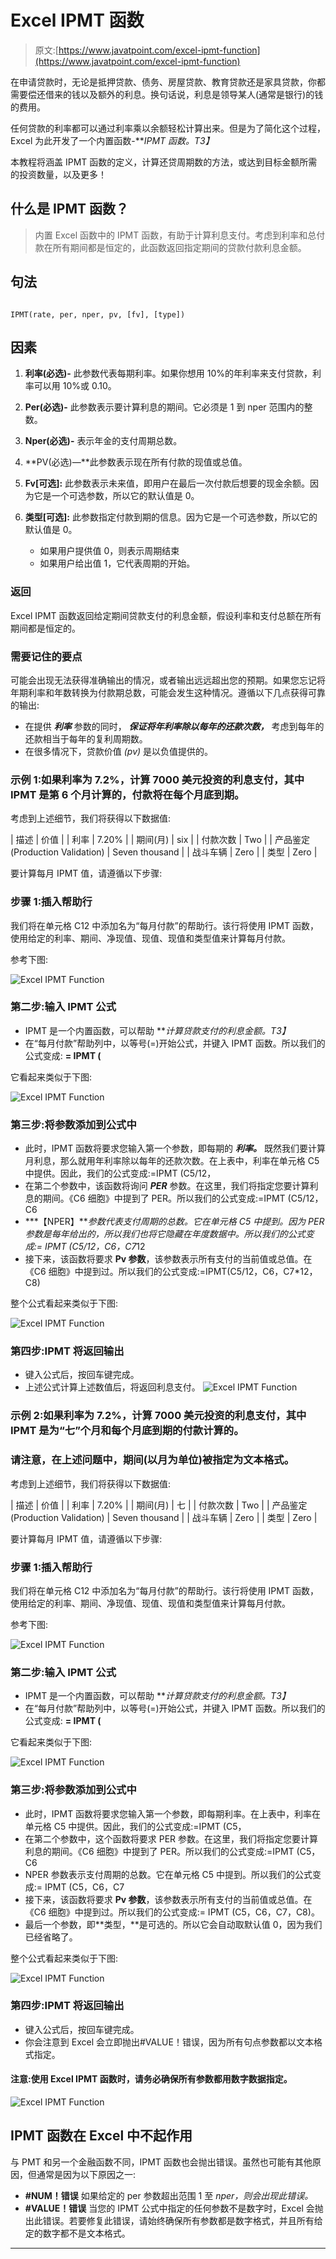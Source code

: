 # Excel IPMT 函数

> 原文:[https://www.javatpoint.com/excel-ipmt-function](https://www.javatpoint.com/excel-ipmt-function)

在申请贷款时，无论是抵押贷款、债务、房屋贷款、教育贷款还是家具贷款，你都需要偿还借来的钱以及额外的利息。换句话说，利息是领导某人(通常是银行)的钱的费用。

任何贷款的利率都可以通过利率乘以余额轻松计算出来。但是为了简化这个过程，Excel 为此开发了一个内置函数-***IPMT 函数。*T3】**

本教程将涵盖 IPMT 函数的定义，计算还贷周期数的方法，或达到目标金额所需的投资数量，以及更多！

## 什么是 IPMT 函数？

> 内置 Excel 函数中的 IPMT 函数，有助于计算利息支付。考虑到利率和总付款在所有期间都是恒定的，此函数返回指定期间的贷款付款利息金额。

## 句法

```

IPMT(rate, per, nper, pv, [fv], [type])

```

## 因素

1.  **利率(必选)-** 此参数代表每期利率。如果你想用 10%的年利率来支付贷款，利率可以用 10%或 0.10。
2.  **Per(必选)-** 此参数表示要计算利息的期间。它必须是 1 到 nper 范围内的整数。
3.  **Nper(必选)-** 表示年金的支付周期总数。
4.  **PV(必选)—**此参数表示现在所有付款的现值或总值。
5.  **Fv[可选]:** 此参数表示未来值，即用户在最后一次付款后想要的现金余额。因为它是一个可选参数，所以它的默认值是 0。
6.  **类型[可选]:** 此参数指定付款到期的信息。因为它是一个可选参数，所以它的默认值是 0。

    *   如果用户提供值 0，则表示周期结束
    *   如果用户给出值 1，它代表周期的开始。

### 返回

Excel IPMT 函数返回给定期间贷款支付的利息金额，假设利率和支付总额在所有期间都是恒定的。

### 需要记住的要点

可能会出现无法获得准确输出的情况，或者输出远远超出您的预期。如果您忘记将年期利率和年数转换为付款期总数，可能会发生这种情况。遵循以下几点获得可靠的输出:

*   在提供 ***利率*** 参数的同时， ***保证将年利率除以每年的还款次数，*** 考虑到每年的还款相当于每年的复利周期数。
*   在很多情况下，贷款价值 *(pv)* 是以负值提供的。

### 示例 1:如果利率为 7.2%，计算 7000 美元投资的利息支付，其中 IPMT 是第 6 个月计算的，付款将在每个月底到期。

考虑到上述细节，我们将获得以下数据值:

| 描述 | 价值 |
| 利率 | 7.20% |
| 期间(月) | six |
| 付款次数 | Two |
| 产品鉴定(Production Validation) | Seven thousand |
| 战斗车辆 | Zero |
| 类型 | Zero |

要计算每月 IPMT 值，请遵循以下步骤:

### 步骤 1:插入帮助行

我们将在单元格 C12 中添加名为“每月付款”的帮助行。该行将使用 IPMT 函数，使用给定的利率、期间、净现值、现值、现值和类型值来计算每月付款。

参考下图:

![Excel IPMT Function](../Images/6e2be185fd49b1ad15019cdfe1de48b3.png)

### 第二步:输入 IPMT 公式

*   IPMT 是一个内置函数，可以帮助 ***计算贷款支付的利息金额。*T3】**
*   在“每月付款”帮助列中，以等号(=)开始公式，并键入 IPMT 函数。所以我们的公式变成: **= IPMT (**

它看起来类似于下图:

![Excel IPMT Function](../Images/eb547903a02665005ab333a55a07c36d.png)

### 第三步:将参数添加到公式中

*   此时，IPMT 函数将要求您输入第一个参数，即每期的 ***利率。*** 既然我们要计算月利息，那么就用年利率除以每年的还款次数。在上表中，利率在单元格 C5 中提供。因此，我们的公式变成:=IPMT (C5/12，
*   在第二个参数中，该函数将询问 ***PER*** 参数。在这里，我们将指定您要计算利息的期间。《C6 细胞》中提到了 PER。所以我们的公式变成:=IPMT (C5/12，C6
*   ***【NPER】***参数代表支付周期的总数。它在单元格 C5 中提到。因为 PER 参数是每年给出的，所以我们也将它隐藏在年度数据中。所以我们的公式变成:= IPMT (C5/12，C6，C7*12
*   接下来，该函数将要求 **Pv 参数**，该参数表示所有支付的当前值或总值。在《C6 细胞》中提到过。所以我们的公式变成:=IPMT(C5/12，C6，C7*12，C8)

整个公式看起来类似于下图:

![Excel IPMT Function](../Images/909f52ad86b1f52cecb74217ae417491.png)

### 第四步:IPMT 将返回输出

*   键入公式后，按回车键完成。
*   上述公式计算上述数值后，将返回利息支付。
    ![Excel IPMT Function](../Images/5a24d6cb075076f16cd2ca402bf961b4.png)

### 示例 2:如果利率为 7.2%，计算 7000 美元投资的利息支付，其中 IPMT 是为“七”个月和每个月底到期的付款计算的。

### 请注意，在上述问题中，期间(以月为单位)被指定为文本格式。

考虑到上述细节，我们将获得以下数据值:

| 描述 | 价值 |
| 利率 | 7.20% |
| 期间(月) | 七 |
| 付款次数 | Two |
| 产品鉴定(Production Validation) | Seven thousand |
| 战斗车辆 | Zero |
| 类型 | Zero |

要计算每月 IPMT 值，请遵循以下步骤:

### 步骤 1:插入帮助行

我们将在单元格 C12 中添加名为“每月付款”的帮助行。该行将使用 IPMT 函数，使用给定的利率、期间、净现值、现值、现值和类型值来计算每月付款。

参考下图:

![Excel IPMT Function](../Images/ed6f71a160f3b504ae8d19e5c6fb6583.png)

### 第二步:输入 IPMT 公式

*   IPMT 是一个内置函数，可以帮助 ***计算贷款支付的利息金额。*T3】**
*   在“每月付款”帮助列中，以等号(=)开始公式，并键入 IPMT 函数。所以我们的公式变成: **= IPMT (**

它看起来类似于下图:

![Excel IPMT Function](../Images/e29921c9622d8d8633b310ba251fc6a2.png)

### 第三步:将参数添加到公式中

*   此时，IPMT 函数将要求您输入第一个参数，即每期利率。在上表中，利率在单元格 C5 中提供。因此，我们的公式变成:=IPMT (C5，
*   在第二个参数中，这个函数将要求 PER 参数。在这里，我们将指定您要计算利息的期间。《C6 细胞》中提到了 PER。所以我们的公式变成:=IPMT (C5，C6
*   NPER 参数表示支付周期的总数。它在单元格 C5 中提到。所以我们的公式变成:= IPMT (C5，C6，C7
*   接下来，该函数将要求 **Pv 参数**，该参数表示所有支付的当前值或总值。在《C6 细胞》中提到过。所以我们的公式变成:= IPMT (C5，C6，C7，C8)。
*   最后一个参数，即**类型，**是可选的。所以它会自动取默认值 0，因为我们已经省略了。

整个公式看起来类似于下图:

![Excel IPMT Function](../Images/22ef5c3fa8508095006dfc21727b20f4.png)

### 第四步:IPMT 将返回输出

*   键入公式后，按回车键完成。
*   你会注意到 Excel 会立即抛出#VALUE！错误，因为所有句点参数都以文本格式指定。

#### 注意:使用 Excel IPMT 函数时，请务必确保所有参数都用数字数据指定。

![Excel IPMT Function](../Images/b62377904e9ffa646da2e4c188e3cce0.png)

## IPMT 函数在 Excel 中不起作用

与 PMT 和另一个金融函数不同，IPMT 函数也会抛出错误。虽然也可能有其他原因，但通常是因为以下原因之一:

*   **#NUM！错误**
    如果给定的 per 参数超出范围 1 至 *nper，则会出现此错误。*
*   **#VALUE！错误**
    当您的 IPMT 公式中指定的任何参数不是数字时，Excel 会抛出此错误。若要修复此错误，请始终确保所有参数都是数字格式，并且所有给定的数字都不是文本格式。

* * *